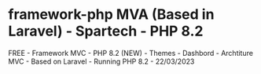 # framework-php MVA (Based in Laravel) - Spartech - PHP 8.2
FREE - Framework MVC - PHP 8.2 (NEW)
     - Themes
     - Dashbord
     - Archtiture MVC - Based on Laravel
     - Running PHP 8.2
                            - 22/03/2023
